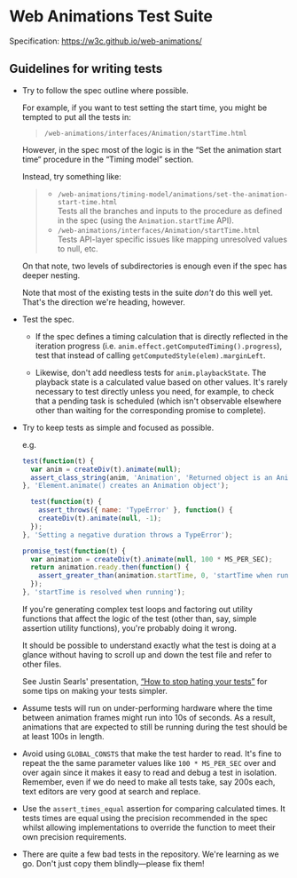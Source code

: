 Web Animations Test Suite
=========================

Specification: https://w3c.github.io/web-animations/


Guidelines for writing tests
----------------------------

*   Try to follow the spec outline where possible.

    For example, if you want to test setting the start time, you might be
    tempted to put all the tests in:

    > `/web-animations/interfaces/Animation/startTime.html`

    However, in the spec most of the logic is in the &ldquo;Set the animation
    start time&ldquo; procedure in the &ldquo;Timing model&rdquo; section.

    Instead, try something like:

    > *   `/web-animations/timing-model/animations/set-the-animation-start-time.html`<br>
    >     Tests all the branches and inputs to the procedure as defined in the
    >     spec (using the `Animation.startTime` API).
    > *   `/web-animations/interfaces/Animation/startTime.html`<br>
    >     Tests API-layer specific issues like mapping unresolved values to
    >      null, etc.

    On that note, two levels of subdirectories is enough even if the spec has
    deeper nesting.

    Note that most of the existing tests in the suite _don't_ do this well yet.
    That's the direction we're heading, however.

*   Test the spec.

    *   If the spec defines a timing calculation that is directly
        reflected in the iteration progress
        (i.e. `anim.effect.getComputedTiming().progress`), test that instead
        of calling `getComputedStyle(elem).marginLeft`.

    *   Likewise, don't add needless tests for `anim.playbackState`.
        The playback state is a calculated value based on other values.
        It's rarely necessary to test directly unless you need, for example,
        to check that a pending task is scheduled (which isn't observable
        elsewhere other than waiting for the corresponding promise to
        complete).

*   Try to keep tests as simple and focused as possible.

    e.g.

      ```javascript
      test(function(t) {
        var anim = createDiv(t).animate(null);
        assert_class_string(anim, 'Animation', 'Returned object is an Animation');
      }, 'Element.animate() creates an Animation object');
      ```

      ```javascript
        test(function(t) {
          assert_throws({ name: 'TypeError' }, function() {
          createDiv(t).animate(null, -1);
        });
      }, 'Setting a negative duration throws a TypeError');
      ```

      ```javascript
      promise_test(function(t) {
        var animation = createDiv(t).animate(null, 100 * MS_PER_SEC);
        return animation.ready.then(function() {
          assert_greater_than(animation.startTime, 0, 'startTime when running');
        });
      }, 'startTime is resolved when running');
      ```

    If you're generating complex test loops and factoring out utility functions
    that affect the logic of the test (other than, say, simple assertion utility
    functions), you're probably doing it wrong.

    It should be possible to understand exactly what the test is doing at a
    glance without having to scroll up and down the test file and refer to
    other files.

    See Justin Searls' presentation, [&ldquo;How to stop hating your
    tests&rdquo;](http://blog.testdouble.com/posts/2015-11-16-how-to-stop-hating-your-tests.html)
    for some tips on making your tests simpler.

*   Assume tests will run on under-performing hardware where the time between
    animation frames might run into 10s of seconds.
    As a result, animations that are expected to still be running during
    the test should be at least 100s in length.

*   Avoid using `GLOBAL_CONSTS` that make the test harder to read.
    It's fine to repeat the the same parameter values like `100 * MS_PER_SEC`
    over and over again since it makes it easy to read and debug a test in
    isolation.
    Remember, even if we do need to make all tests take, say 200s each, text
    editors are very good at search and replace.

*   Use the `assert_times_equal` assertion for comparing calculated times.
    It tests times are equal using the precision recommended in the spec whilst
    allowing implementations to override the function to meet their own
    precision requirements.

*   There are quite a few bad tests in the repository. We're learning as
    we go. Don't just copy them blindly&mdash;please fix them!
